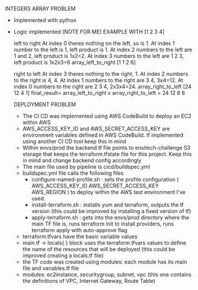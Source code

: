 INTEGERS ARRAY PROBLEM
* Implemented with python
* Logic implemented (NOTE FOR ME)
     EXAMPLE WITH  [1 2 3 4]

  left to right
    At index 0 theres nothing on the left, so is 1.
    At index 1 number to the left is 1, left product is 1.
    At index 2 numbers to the left are 1 and 2, left product is 1x2=2.
    At index 3 numbers to the left are 1 2 3, left product is 1x2x3=6
    array_left_to_right [1 1 2 6]

  right to left
    At index 3 theres nothing to the right,  1.
    At index 2 numbers to the right is 4,  4.
    At index 1 numbers to the right are 3  4, 3x4=12.
    At index 0 numbers to the right are 2 3 4, 2x3x4=24.
    array_right_to_left [24 12 4 1]
    final_result= array_left_to_right x array_right_to_left = 24 12 8 6

  DEPLOYMENT PROBLEM
  * The CI CD was implemented using AWS CodeBuild to deploy an EC2 within AWS
  * AWS_ACCESS_KEY_ID and AWS_SECRET_ACCESS_KEY are environment variables defined in AWS CodeBuild. If implemented using another CI CD tool keep this in mind
  * Within envs/prod the backend.tf file points to ensitech-challenge S3 storage that keeps the terraform.tfstate file for this project. Keep this in mind and change backend config accordingly
  * The main file used by pipeline is cicd/buildspec.yml
  * buildspec.yml file calls the following files
      * configure-named-profile.sh : sets the profile configuration ( AWS_ACCESS_KEY_ID AWS_SECRET_ACCESS_KEY AWS_REGION ) to deploy within the AWS test environment I've used.
      * install-terraform.sh :  installs yum and terraform, outputs the tf version (this could be improved by installing a fixed version of tf)
      * apply-terraform.sh : gets into the envs/prod directory where the main TF file is, runs terraform init to install providers, runs terraform apply with auto-approve flag
  * terraform.tfvars have the basic variable values
  * main.tf -> locals{ } block uses the terraform.tfvars values to define the name of the resources that will be deployed (this could be improved creating a locals.tf file)
  * the TF code was created using modules: each module has its main file and variables.tf file
  * modules: ec2instance, securitygroup, subnet, vpc (this one contains the definitions of VPC, Internet Gateway, Route Table)
